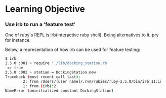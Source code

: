 # Learning Objective

### Use irb to run a 'feature test'

One of ruby's REPL is irb(interactive ruby shell). Being alternatives to it, pry for instance.

Below, a representation of how irb can be used for feature testing:

```sh
$ irb
2.5.0 :001 > require './lib/docking_station.rb'
 => true
2.5.0 :002 > station = DockingStation.new
Traceback (most recent call last):
        2: from /Users/[user name]/.rvm/rubies/ruby-2.5.0/bin/irb:11:in <main>
        1: from (irb):2
NameError (uninitialized constant DockingStation)
```
